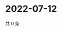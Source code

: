 # 2022-07-12

共 0 条

<!-- BEGIN WEIBO -->
<!-- 最后更新时间 Tue Jul 12 2022 13:05:12 GMT+0800 (China Standard Time) -->

<!-- END WEIBO -->
